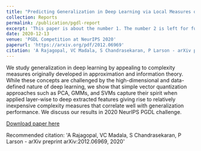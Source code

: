```yaml
---
title: "Predicting Generalization in Deep Learning via Local Measures of Distortion"
collection: Reports
permalink: /publication/pgdl-report
excerpt: 'This paper is about the number 1. The number 2 is left for future work.'
date: 2020-12-13
venue: 'PGDL Competition at NeurIPS 2020'
paperurl: 'https://arxiv.org/pdf/2012.06969'
citation: 'A Rajagopal, VC Madala, S Chandrasekaran, P Larson - arXiv preprint arXiv:2012.06969, 2020'
---
```

We study generalization in deep learning by appealing to complexity measures originally developed in approximation and information theory. While these concepts are challenged by the high-dimensional and data-defined nature of deep learning, we show that simple vector quantization approaches such as PCA, GMMs, and SVMs capture their spirit when applied layer-wise to deep extracted features giving rise to relatively inexpensive complexity measures that correlate well with generalization performance. We discuss our results in 2020 NeurIPS PGDL challenge.

[Download paper here](https://arxiv.org/pdf/2012.06969)

Recommended citation: 'A Rajagopal, VC Madala, S Chandrasekaran, P Larson - arXiv preprint arXiv:2012.06969, 2020'
